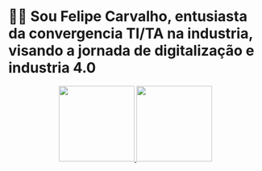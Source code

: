 # 👨‍🚀 Sou Felipe Carvalho, entusiasta da convergencia TI/TA na industria, visando a jornada de digitalização e industria 4.0

<div align="center">
  <a href="https://github.com/FelipeCarvalho22">
    <img height="150em" src="https://github-readme-stats.vercel.app/api?username=FelipeCarvalho22&show_icons=true&theme=dark&include_all_commits=true&count_private=true"/>
    <img height="150em" src="https://github-readme-stats.vercel.app/api/top-langs/?username=FelipeCarvalho22&layout=compact&langs_count=7&theme=dark"/>
</div>
